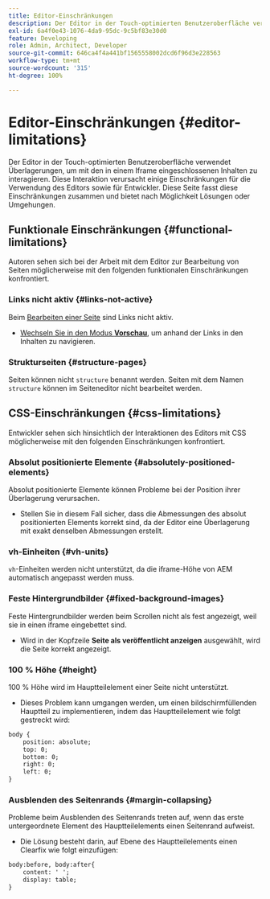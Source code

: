 ```yaml
---
title: Editor-Einschränkungen
description: Der Editor in der Touch-optimierten Benutzeroberfläche verwendet Überlagerungen, um mit den in einem Iframe eingeschlossenen Inhalten zu interagieren. Diese Interaktion verursacht einige Einschränkungen für die Verwendung des Editors sowie für Entwickelnde.
exl-id: 6a4f0e43-1076-4da9-95dc-9c5bf83e30d0
feature: Developing
role: Admin, Architect, Developer
source-git-commit: 646ca4f4a441bf1565558002dcd6f96d3e228563
workflow-type: tm+mt
source-wordcount: '315'
ht-degree: 100%

---
```


# Editor-Einschränkungen {#editor-limitations}

Der Editor in der Touch-optimierten Benutzeroberfläche verwendet Überlagerungen, um mit den in einem Iframe eingeschlossenen Inhalten zu interagieren. Diese Interaktion verursacht einige Einschränkungen für die Verwendung des Editors sowie für Entwickler. Diese Seite fasst diese Einschränkungen zusammen und bietet nach Möglichkeit Lösungen oder Umgehungen.

## Funktionale Einschränkungen {#functional-limitations}

Autoren sehen sich bei der Arbeit mit dem Editor zur Bearbeitung von Seiten möglicherweise mit den folgenden funktionalen Einschränkungen konfrontiert.

### Links nicht aktiv {#links-not-active}

Beim [Bearbeiten einer Seite](/help/sites-cloud/authoring/page-editor/edit-content.md) sind Links nicht aktiv.

* [Wechseln Sie in den Modus **Vorschau**](/help/sites-cloud/authoring/page-editor/introduction.md#preview-mode), um anhand der Links in den Inhalten zu navigieren.

### Strukturseiten {#structure-pages}

Seiten können nicht `structure` benannt werden. Seiten mit dem Namen `structure` können im Seiteneditor nicht bearbeitet werden.

## CSS-Einschränkungen {#css-limitations}

Entwickler sehen sich hinsichtlich der Interaktionen des Editors mit CSS möglicherweise mit den folgenden Einschränkungen konfrontiert.

### Absolut positionierte Elemente {#absolutely-positioned-elements}

Absolut positionierte Elemente können Probleme bei der Position ihrer Überlagerung verursachen.

* Stellen Sie in diesem Fall sicher, dass die Abmessungen des absolut positionierten Elements korrekt sind, da der Editor eine Überlagerung mit exakt denselben Abmessungen erstellt.

### vh-Einheiten {#vh-units}

`vh`-Einheiten werden nicht unterstützt, da die iframe-Höhe von AEM automatisch angepasst werden muss.

### Feste Hintergrundbilder {#fixed-background-images}

Feste Hintergrundbilder werden beim Scrollen nicht als fest angezeigt, weil sie in einen iframe eingebettet sind.

* Wird in der Kopfzeile **Seite als veröffentlicht anzeigen** ausgewählt, wird die Seite korrekt angezeigt.

### 100 % Höhe {#height}

100 % Höhe wird im Hauptteilelement einer Seite nicht unterstützt.

* Dieses Problem kann umgangen werden, um einen bildschirmfüllenden Hauptteil zu implementieren, indem das Hauptteilelement wie folgt gestreckt wird:

```xml
body {
    position: absolute;
    top: 0;
    bottom: 0;
    right: 0;
    left: 0;
}
```

### Ausblenden des Seitenrands {#margin-collapsing}

Probleme beim Ausblenden des Seitenrands treten auf, wenn das erste untergeordnete Element des Hauptteilelements einen Seitenrand aufweist.

* Die Lösung besteht darin, auf Ebene des Hauptteilelements einen Clearfix wie folgt einzufügen:

```xml
body:before, body:after{
    content: ' ';
    display: table;
}
```
